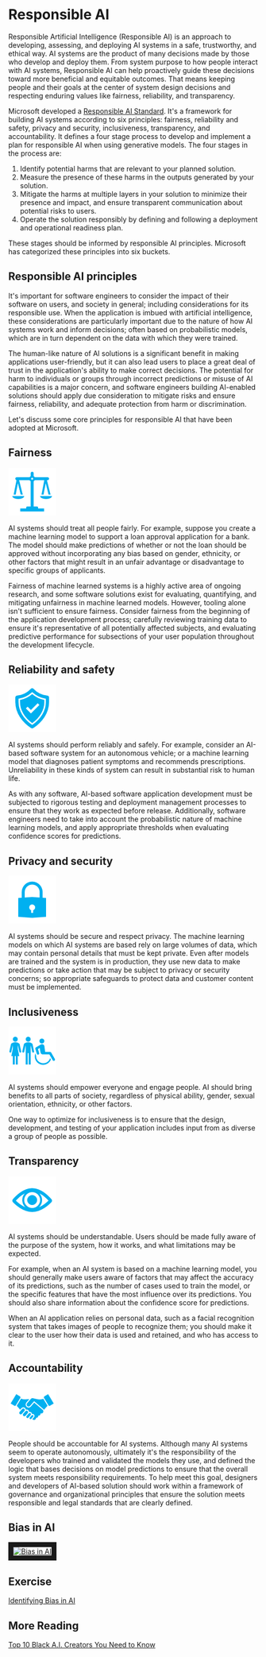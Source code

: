 # Responsible AI

Responsible Artificial Intelligence (Responsible AI) is an approach to developing, assessing, and deploying AI systems in a safe, trustworthy, and ethical way. AI systems are the product of many decisions made by those who develop and deploy them. From system purpose to how people interact with AI systems, Responsible AI can help proactively guide these decisions toward more beneficial and equitable outcomes. That means keeping people and their goals at the center of system design decisions and respecting enduring values like fairness, reliability, and transparency.

Microsoft developed a [Responsible AI Standard](https://blogs.microsoft.com/wp-content/uploads/prod/sites/5/2022/06/Microsoft-Responsible-AI-Standard-v2-General-Requirements-3.pdf). It's a framework for building AI systems according to six principles: fairness, reliability and safety, privacy and security, inclusiveness, transparency, and accountability.  It defines a four stage process to develop and implement a plan for responsible AI when using generative models. The four stages in the process are:

1. Identify potential harms that are relevant to your planned solution.
2. Measure the presence of these harms in the outputs generated by your solution.
3. Mitigate the harms at multiple layers in your solution to minimize their presence and impact, and ensure transparent communication about potential risks to users.
4. Operate the solution responsibly by defining and following a deployment and operational readiness plan.

These stages should be informed by responsible AI principles. Microsoft has categorized these principles into six buckets. 

## Responsible AI principles

It's important for software engineers to consider the impact of their software on users, and society in general; including considerations for its responsible use. When the application is imbued with artificial intelligence, these considerations are particularly important due to the nature of how AI systems work and inform decisions; often based on probabilistic models, which are in turn dependent on the data with which they were trained.

The human-like nature of AI solutions is a significant benefit in making applications user-friendly, but it can also lead users to place a great deal of trust in the application's ability to make correct decisions. The potential for harm to individuals or groups through incorrect predictions or misuse of AI capabilities is a major concern, and software engineers building AI-enabled solutions should apply due consideration to mitigate risks and ensure fairness, reliability, and adequate protection from harm or discrimination.

Let's discuss some core principles for responsible AI that have been adopted at Microsoft.

## Fairness

![A diagram of scales.](../media/fairness.png)

AI systems should treat all people fairly. For example, suppose you create a machine learning model to support a loan approval application for a bank. The model should make predictions of whether or not the loan should be approved without incorporating any bias based on gender, ethnicity, or other factors that might result in an unfair advantage or disadvantage to specific groups of applicants.

Fairness of machine learned systems is a highly active area of ongoing research, and some software solutions exist for evaluating, quantifying, and mitigating unfairness in machine learned models. However, tooling alone isn't sufficient to ensure fairness. Consider fairness from the beginning of the application development process; carefully reviewing training data to ensure it's representative of all potentially affected subjects, and evaluating predictive performance for subsections of your user population throughout the development lifecycle.

## Reliability and safety

![A diagram of a shield.](../media/reliability-safety.png)

AI systems should perform reliably and safely. For example, consider an AI-based software system for an autonomous vehicle; or a machine learning model that diagnoses patient symptoms and recommends prescriptions. Unreliability in these kinds of system can result in substantial risk to human life.

As with any software, AI-based software application development must be subjected to rigorous testing and deployment management processes to ensure that they work as expected before release. Additionally, software engineers need to take into account the probabilistic nature of machine learning models, and apply appropriate thresholds when evaluating confidence scores for predictions.

## Privacy and security

![A diagram of a padlock.](../media/privacy-security.png)

AI systems should be secure and respect privacy. The machine learning models on which AI systems are based rely on large volumes of data, which may contain personal details that must be kept private. Even after models are trained and the system is in production, they use new data to make predictions or take action that may be subject to privacy or security concerns; so appropriate safeguards to protect data and customer content must be implemented.

## Inclusiveness

![A diagram of a diverse group of people.](../media/inclusiveness.png)

AI systems should empower everyone and engage people. AI should bring benefits to all parts of society, regardless of physical ability, gender, sexual orientation, ethnicity, or other factors.

One way to optimize for inclusiveness is to ensure that the design, development, and testing of your application includes input from as diverse a group of people as possible.

## Transparency

![A diagram of an eye.](../media/transparency.png)

AI systems should be understandable. Users should be made fully aware of the purpose of the system, how it works, and what limitations may be expected.

For example, when an AI system is based on a machine learning model, you should generally make users aware of factors that may affect the accuracy of its predictions, such as the number of cases used to train the model, or the specific features that have the most influence over its predictions. You should also share information about the confidence score for predictions.

When an AI application relies on personal data, such as a facial recognition system that takes images of people to recognize them; you should make it clear to the user how their data is used and retained, and who has access to it.

## Accountability

![A diagram of a handshake.](../media/accountability.png)

People should be accountable for AI systems. Although many AI systems seem to operate autonomously, ultimately it's the responsibility of the developers who trained and validated the models they use, and defined the logic that bases decisions on model predictions to ensure that the overall system meets responsibility requirements. To help meet this goal, designers and developers of AI-based solution should work within a framework of governance and organizational principles that ensure the solution meets responsible and legal standards that are clearly defined.

## Bias in AI
<a href="http://www.youtube.com/watch?feature=player_embedded&v=fliz8zjw1ZU
" target="_blank"><img src="https://img.youtube.com/vi/fliz8zjw1ZU/3.jpg" 
alt="Bias in AI" width="240" height="180" border="10" /></a>

## Exercise 
[Identifying Bias in AI](../lesson2/exercises/bias-in-ai.md)

## More Reading
[Top 10 Black A.I. Creators You Need to Know](https://creativitysquared.com/top-10-black-a-i-creators-you-need-to-know/)